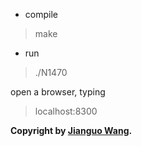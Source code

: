 - compile

> make

- run

> ./N1470

open a browser, typing 

>localhost:8300

**Copyright by [Jianguo Wang](wangjg@impcas.ac.cn).**

